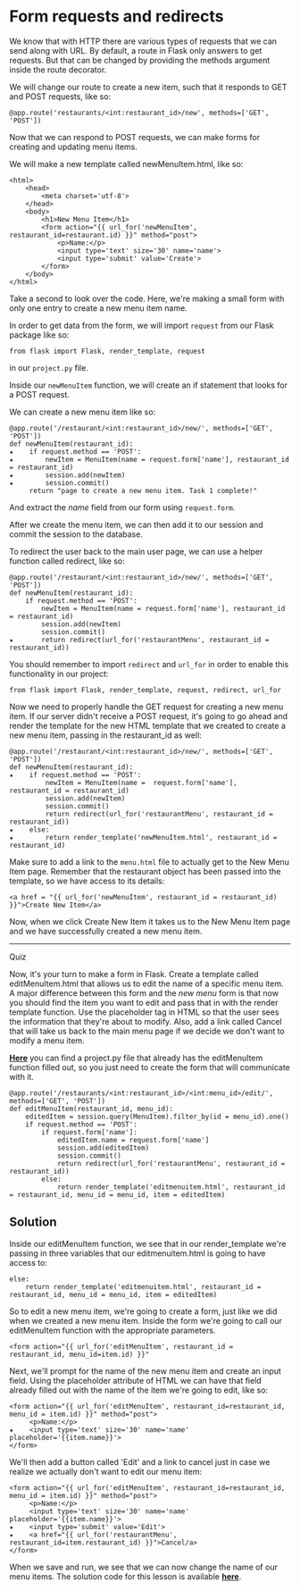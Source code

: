 # Form requests and redirects

We know that with HTTP there are various types of requests that we can send along with URL. By default, a route in Flask only answers to get requests. But that can be changed by providing the methods argument inside the route decorator.

We will change our route to create a new item, such that it responds to GET and POST requests, like so:
```
@app.route('restaurants/<int:restaurant_id>/new', methods=['GET', 'POST'])
```
Now that we can respond to POST requests, we can make forms for creating and updating menu items.

We will make a new template called newMenuItem.html, like so:
```
<html>
    <head>
        <meta charset='utf-8'>
    </head>
    <body>
        <h1>New Menu Item</h1>
        <form action="{{ url_for('newMenuItem', restaurant_id=restaurant.id) }}" method="post">
            <p>Name:</p>
            <input type='text' size='30' name='name'>
            <input type='submit' value='Create'>
        </form>
    </body>
</html>
```
Take a second to look over the code. Here, we're making a small form with only one entry to create a new menu item name.

In order to get data from the form, we will import `request` from our Flask package like so:
```
from flask import Flask, render_template, request
```
in our `project.py` file.

Inside our `newMenuItem` function, we will create an if statement that looks for a POST request.

We can create a new menu item like so:
```
@app.route('/restaurant/<int:restaurant_id>/new/', methods=['GET', 'POST'])
def newMenuItem(restaurant_id):
★    if request.method == 'POST':
★        newItem = MenuItem(name = request.form['name'], restaurant_id = restaurant_id)
★        session.add(newItem)
★        session.commit()
     return "page to create a new menu item. Task 1 complete!"
```
And extract the *name* field from our form using `request.form`.

After we create the menu item, we can then add it to our session and commit the session to the database.

To redirect the user back to the main user page, we can use a helper function called redirect, like so:
```
@app.route('/restaurant/<int:restaurant_id>/new/', methods=['GET', 'POST'])
def newMenuItem(restaurant_id):
    if request.method == 'POST':
        newItem = MenuItem(name = request.form['name'], restaurant_id = restaurant_id)
        session.add(newItem)
        session.commit()
★       return redirect(url_for('restaurantMenu', restaurant_id = restaurant_id))

```
You should remember to import `redirect` and `url_for` in order to enable this functionality in our project:
```
from flask import Flask, render_template, request, redirect, url_for
```
Now we need to properly handle the GET request for creating a new menu item. If our server didn't receive a POST request, it's going to go ahead and render the template for the new HTML template that we created to create a new menu item, passing in the restaurant_id as well:
```
@app.route('/restaurant/<int:restaurant_id>/new/', methods=['GET', 'POST'])
def newMenuItem(restaurant_id):
★    if request.method == 'POST':
         newItem = MenuItem(name =  request.form['name'], restaurant_id = restaurant_id)
         session.add(newItem)
         session.commit()
         return redirect(url_for('restaurantMenu', restaurant_id = restaurant_id))
★    else:
★        return render_template('newMenuItem.html', restaurant_id = restaurant_id)
```
Make sure to add a link to the `menu.html` file to actually get to the New Menu Item page. Remember that the restaurant object has been passed into the template, so we have access to its details:
```
<a href = "{{ url_for('newMenuItem', restaurant_id = restaurant_id) }}">Create New Item</a>
```
Now, when we click Create New Item it takes us to the New Menu Item page and we have successfully created a new menu item.

----

Quiz

Now, it's your turn to make a form in Flask. Create a template called editMenuItem.html that allows us to edit the name of a specific menu item. A major difference between this form and the *new menu* form is that now you should find the item you want to edit and pass that in with the render template function. Use the placeholder tag in HTML so that the user sees the information that they're about to modify. Also, add a link called Cancel that will take us back to the main menu page if we decide we don't want to modify a menu item.

**[Here](https://github.com/udacity/Full-Stack-Foundations/tree/master/Lesson-3/12_Edit-Menu-Form)** you can find a project.py file that already has the editMenuItem function filled out, so you just need to create the form that will communicate with it.

```
@app.route('/restaurants/<int:restaurant_id>/<int:menu_id>/edit/', methods=['GET', 'POST'])
def editMenuItem(restaurant_id, menu_id):
    editedItem = session.query(MenuItem).filter_by(id = menu_id).one()
    if request.method == 'POST':
        if request.form['name']:
            editedItem.name = request.form['name']
            session.add(editedItem)
            session.commit()
            return redirect(url_for('restaurantMenu', restaurant_id = restaurant_id))
        else:
            return render_template('editmenuitem.html', restaurant_id = restaurant_id, menu_id = menu_id, item = editedItem)
```

## Solution

Inside our editMenuItem function, we see that in our render_template we're passing in three variables that our editmenuitem.html is going to have access to:

```
else:
    return render_template('editmenuitem.html', restaurant_id = restaurant_id, menu_id = menu_id, item = editedItem)
```
So to edit a new menu item, we're going to create a form, just like we did when we created a new menu item. Inside the form we're going to call our editMenuItem function with the appropriate parameters.
```
<form action="{{ url_for('editMenuItem', restaurant_id = restaurant_id, menu_id=item.id) }}"
```
Next, we'll prompt for the name of the new menu item and create an input field. Using the placeholder attribute of HTML we can have that field already filled out with the name of the item we're going to edit, like so:
```
<form action="{{ url_for('editMenuItem', restaurant_id=restaurant_id, menu_id = item.id) }}" method="post">
     <p>Name:</p>
★    <input type='text' size='30' name='name' placeholder='{{item.name}}'>
</form>
```
We'll then add a button called 'Edit' and a link to cancel just in case we realize we actually don't want to edit our menu item:
```
<form action="{{ url_for('editMenuItem', restaurant_id=restaurant_id, menu_id = item.id) }}" method="post">
     <p>Name:</p>
     <input type='text' size='30' name='name' placeholder='{{item.name}}'>
★    <input type='submit' value='Edit'>
★    <a href="{{ url_for('restaurantMenu', restaurant_id=item.restaurant_id) }}">Cancel/a>
</form>
```
When we save and run, we see that we can now change the name of our menu items. The solution code for this lesson is available **[here](https://github.com/udacity/Full-Stack-Foundations/blob/master/Lesson-3/13_Edit-Menu-Form-Solution/editmenuitem.html)**.
